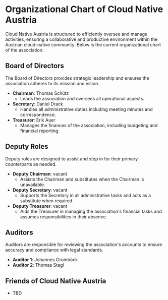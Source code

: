 # Organizational Chart of Cloud Native Austria

Cloud Native Austria is structured to efficiently oversee and manage activities, ensuring a collaborative and productive environment within the Austrian cloud-native community. 
Below is the current organizational chart of the association.

## Board of Directors

The Board of Directors provides strategic leadership and ensures the association adheres to its mission and vision.

- **Chairman**: Thomas Schütz
  - Leads the association and oversees all operational aspects.
- **Secretary**: Daniel Drack
  - Handles all administrative duties including meeting minutes and correspondence.
- **Treasurer**: Erik Auer
  - Manages the finances of the association, including budgeting and financial reporting.

## Deputy Roles

Deputy roles are designed to assist and step in for their primary counterparts as needed.

- **Deputy Chairman**: vacant
  - Assists the Chairman and substitutes when the Chairman is unavailable.
- **Deputy Secretary**: vacant
  - Supports the Secretary in all administrative tasks and acts as a substitute when required.
- **Deputy Treasurer**: vacant
  - Aids the Treasurer in managing the association's financial tasks and assumes responsibilities in their absence.

## Auditors

Auditors are responsible for reviewing the association's accounts to ensure accuracy and compliance with legal standards.

- **Auditor 1**: Johannes Grumböck
- **Auditor 2**: Thomas Stagl

## Friends of Cloud Native Austria

- TBD

